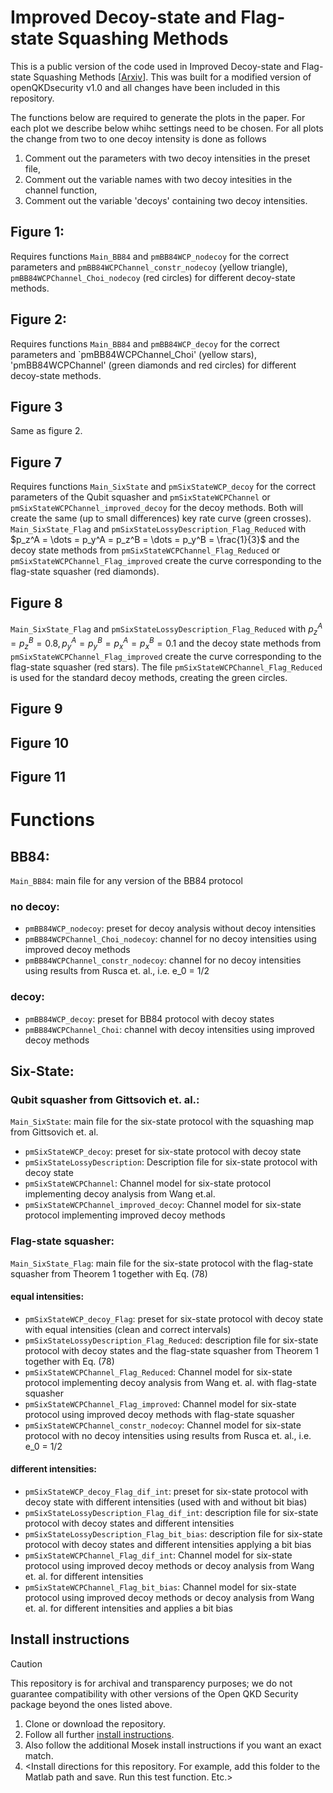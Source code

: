 # Improved Decoy-state and Flag-state Squashing Methods

This is a public version of the code used in Improved Decoy-state and Flag-state Squashing Methods \[[Arxiv](https://arxiv.org/abs/2405.05069)\]. This was built for a modified version of openQKDsecurity v1.0 and all changes have been included in this repository.

The functions below are required to generate the plots in the paper. For each plot we describe below whihc settings need to be chosen. For all plots the change from two to one decoy intensity is done as follows
1. Comment out the parameters with two decoy intensities in the preset file,
2. Comment out the variable names with two decoy intesities in the channel function,
3. Comment out the variable 'decoys' containing two decoy intensities.

## Figure 1:
Requires functions `Main_BB84` and `pmBB84WCP_nodecoy` for the correct parameters and `pmBB84WCPChannel_constr_nodecoy` (yellow triangle), `pmBB84WCPChannel_Choi_nodecoy` (red circles) for different decoy-state methods.

## Figure 2:
Requires functions `Main_BB84` and `pmBB84WCP_decoy` for the correct parameters and `pmBB84WCPChannel_Choi' (yellow stars), 'pmBB84WCPChannel' (green diamonds and red circles) for different decoy-state methods.

## Figure 3
Same as figure 2.

## Figure 7
Requires functions `Main_SixState` and `pmSixStateWCP_decoy` for the correct parameters of the Qubit squasher and `pmSixStateWCPChannel` or `pmSixStateWCPChannel_improved_decoy` for the decoy methods. Both will create the same (up to small differences) key rate curve (green crosses). `Main_SixState_Flag` and `pmSixStateLossyDescription_Flag_Reduced` with $p_z^A = \dots = p_y^A = p_z^B = \dots = p_y^B = \frac{1}{3}$ and the decoy state methods from `pmSixStateWCPChannel_Flag_Reduced` or `pmSixStateWCPChannel_Flag_improved` create the curve corresponding to the flag-state squasher (red diamonds).

## Figure 8
`Main_SixState_Flag` and `pmSixStateLossyDescription_Flag_Reduced` with $p_z^A= p_z^B = 0.8, p_y^A = p_y^B = p_x^A = p_x^B = 0.1$ and the decoy state methods from `pmSixStateWCPChannel_Flag_improved` create the curve corresponding to the flag-state squasher (red stars). The file `pmSixStateWCPChannel_Flag_Reduced` is used for the standard decoy methods, creating the green circles.

## Figure 9


## Figure 10

## Figure 11

# Functions
## BB84: 
`Main_BB84`: main file for any version of the BB84 protocol

### no decoy:
- `pmBB84WCP_nodecoy`: preset for decoy analysis without decoy intensities
- `pmBB84WCPChannel_Choi_nodecoy`: channel for no decoy intensities using improved decoy methods
- `pmBB84WCPChannel_constr_nodecoy`: channel for no decoy intensities using results from Rusca et. al., i.e. e_0 = 1/2

### decoy:
- `pmBB84WCP_decoy`: preset for BB84 protocol with decoy states
- `pmBB84WCPChannel_Choi`: channel with decoy intensities using improved decoy methods 

## Six-State:

### Qubit squasher from Gittsovich et. al.:
`Main_SixState`: main file for the six-state protocol with the squashing map from Gittsovich et. al.

- `pmSixStateWCP_decoy`: preset for six-state protocol with decoy state
- `pmSixStateLossyDescription`: Description file for six-state protocol with decoy state
- `pmSixStateWCPChannel`: Channel model for six-state protocol implementing decoy analysis from Wang et.al.
- `pmSixStateWCPChannel_improved_decoy`: Channel model for six-state protocol implementing improved decoy methods

### Flag-state squasher:
`Main_SixState_Flag`: main file for the six-state protocol with the flag-state squasher from Theorem 1 together with Eq. (78)

#### equal intensities:
- `pmSixStateWCP_decoy_Flag`: preset for six-state protocol with decoy state with equal intensities (clean and correct intervals)
- `pmSixStateLossyDescription_Flag_Reduced`: description file for six-state protocol with decoy states and the flag-state squasher from Theorem 1 together with Eq. (78)
- `pmSixStateWCPChannel_Flag_Reduced`: Channel model for six-state protocol implementing decoy analysis from Wang et. al. with flag-state squasher
- `pmSixStateWCPChannel_Flag_improved`: Channel model for six-state protocol using improved decoy methods with flag-state squasher
- `pmSixStateWCPChannel_constr_nodecoy`: Channel model for six-state protocol with no decoy intensities using results from Rusca et. al., i.e. e_0 = 1/2


#### different intensities:
- `pmSixStateWCP_decoy_Flag_dif_int`: preset for six-state protocol with decoy state with different intensities (used with and without bit bias)
- `pmSixStateLossyDescription_Flag_dif_int`: description file for six-state protocol with decoy states and different intensities
- `pmSixStateLossyDescription_Flag_bit_bias`: description file for six-state protocol with decoy states and different intensities applying a bit bias
- `pmSixStateWCPChannel_Flag_dif_int`: Channel model for six-state protocol using improved decoy methods or decoy analysis from Wang et. al. for different intensities
- `pmSixStateWCPChannel_Flag_bit_bias`: Channel model for six-state protocol using improved decoy methods or decoy analysis from Wang et. al. for different intensities and applies a bit bias


## Install instructions
> [!CAUTION]
> This repository is for archival and transparency purposes; we do not guarantee compatibility with other versions of the Open QKD Security package beyond the ones listed above.

1. Clone or download the repository.
2. Follow all further [install instructions](/openQKDsecurityV1/README.md).
3. Also follow the additional Mosek install instructions if you want an exact match.
3. \<Install directions for this repository. For example, add this folder to the Matlab path and save. Run this test function. Etc.\>
